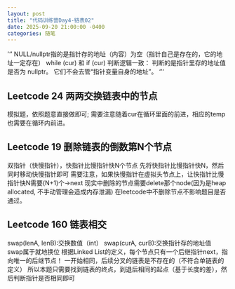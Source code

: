 ```yaml
---
layout: post
title: "代码训练营Day4-链表02"
date: 2025-09-20 21:00:00 -0400
categories: 随笔
---
```


’‘’
NULL/nullptr指的是指针存的地址（内容）为空（指针自己是存在的，它的地址一定存在）
while (cur) 和 if (cur) 判断逻辑一致：
判断的是指针里存的地址值是否为 nullptr。
它们不会去管“指针变量自身的地址”。
‘’‘

## Leetcode 24 两两交换链表中的节点
模拟题，依照题意直接做即可;
需要注意随着cur在循环里面的前进，相应的temp也需要在循环内前进。

## Leetcode 19 删除链表的倒数第N个节点
双指针（快慢指针），快指针比慢指针快N个节点
先将快指针比慢指针快N，然后同时移动快慢指针即可
需要注意，如果快慢指针在虚拟头节点上，让快指针比慢指针快N需要(N+1)个->next
现实中删除的节点需要delete那个node(因为是heap allocated, 不手动管理会造成内存泄漏)
在leetcode中不删除节点不影响题目是否通过。

## Leetcode 160 链表相交
swap(lenA, lenB):交换数值（int）
swap(curA, curB):交换指针存的地址值
swap属于就地换位
根据Linked List的定义，每个节点只有一个后继指针next，指向唯一的后继节点！
一开始相同，后续分叉的链表是不存在的（不符合单链表的定义）
所以本题只需要找到链表的终点，到退后相同的起点（基于长度的差），然后判断指针是否相同即可



